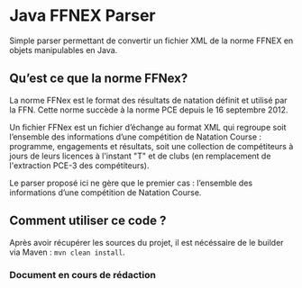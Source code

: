# Java FFNEX Parser
Simple parser permettant de convertir un fichier XML de la norme FFNEX en objets manipulables en Java.

## Qu’est ce que la norme FFNex?

La norme FFNex est le format des résultats de natation définit et utilisé par la FFN. Cette norme succède à la norme PCE depuis le 16 septembre 2012.

Un fichier FFNex est un fichier d’échange au format XML qui regroupe soit l’ensemble des informations d’une compétition de Natation Course : programme, engagements et résultats, soit une collection de compétiteurs à jours de leurs licences à l'instant "T" et de clubs (en remplacement de l'extraction PCE-3 des compétiteurs). 

Le parser proposé ici ne gère que le premier cas : l’ensemble des informations d’une compétition de Natation Course.

## Comment utiliser ce code ?

Après avoir récupérer les sources du projet, il est nécéssaire de le builder via Maven : `mvn clean install`.

### Document en cours de rédaction
